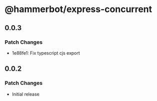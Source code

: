 # @hammerbot/express-concurrent

## 0.0.3

### Patch Changes

- 1e88fe1: Fix typescript cjs export

## 0.0.2

### Patch Changes

- Initial release
